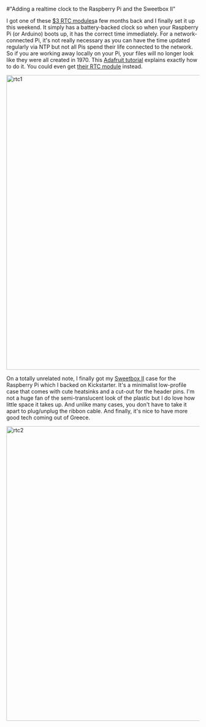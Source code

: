#"Adding a realtime clock to the Raspberry Pi and the Sweetbox II"

I got one of these <a href="http://dx.com/p/meeeno-ds1307-real-time-clock-brick-module-for-arduino-yellow-works-with-official-arduino-boards-213941">$3 RTC modules</a>a few months back and I finally set it up this weekend. It simply has a battery-backed clock so when your Raspberry Pi (or Arduino) boots up, it has the correct time immediately. For a network-connected Pi, it's not really necessary as you can have the time updated regularly via NTP but not all Pis spend their life connected to the network. So if you are working away locally on your Pi, your files will no longer look like they were all created in 1970. This <a href="http://learn.adafruit.com/adding-a-real-time-clock-to-raspberry-pi/overview">Adafruit tutorial</a> explains exactly how to do it. You could even get <a href="http://www.adafruit.com/products/264">their RTC module</a> instead.

<a href="https://s3-eu-west-1.amazonaws.com/conoroneill.net/wp-content/uploads/2013/11/rtc1.jpg"><img class="aligncenter size-full wp-image-1199" alt="rtc1" src="https://s3-eu-west-1.amazonaws.com/conoroneill.net/wp-content/uploads/2013/11/rtc1.jpg" width="1024" height="768" /></a>

On a totally unrelated note, I finally got my <a href="http://www.kickstarter.com/projects/677951563/sweetbox-ii-the-perfect-case-for-your-raspberry-pi/">Sweetbox II</a> case for the Raspberry Pi which I backed on Kickstarter. It's a minimalist low-profile case that comes with cute heatsinks and a cut-out for the header pins. I'm not a huge fan of the semi-translucent look of the plastic but I do love how little space it takes up. And unlike many cases, you don't have to take it apart to plug/unplug the ribbon cable. And finally, it's nice to have more good tech coming out of Greece.

<a href="https://s3-eu-west-1.amazonaws.com/conoroneill.net/wp-content/uploads/2013/11/rtc2.jpg"><img class="aligncenter size-full wp-image-1200" alt="rtc2" src="https://s3-eu-west-1.amazonaws.com/conoroneill.net/wp-content/uploads/2013/11/rtc2.jpg" width="1024" height="768" /></a>